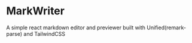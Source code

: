 # MarkWriter

A simple react markdown editor and previewer built with Unified(remark-parse) and TailwindCSS

